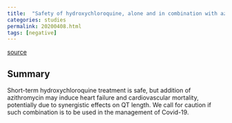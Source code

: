 ```yaml
---
title:  "Safety of hydroxychloroquine, alone and in combination with azithromycin, in light of rapid wide-spread use for COVID-19: a multinational, network cohort and self-controlled case series study"
categories: studies
permalink: 20200408.html
tags: [negative]
---
```


[source](https://www.medrxiv.org/content/10.1101/2020.04.08.20054551v2)

## Summary

Short-term hydroxychloroquine treatment is safe, but addition of azithromycin may induce heart failure and cardiovascular mortality, potentially due to synergistic effects on QT length. We call for caution if such combination is to be used in the management of Covid-19.

